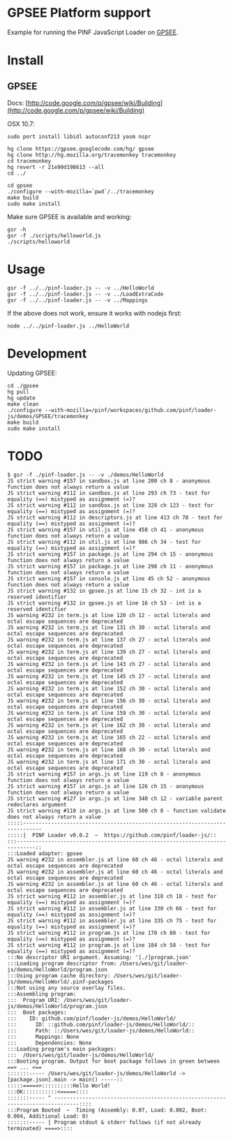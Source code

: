GPSEE Platform support
======================

Example for running the PINF JavaScript Loader on [GPSEE](http://code.google.com/p/gpsee).


Install
=======

GPSEE
-----

Docs: [http://code.google.com/p/gpsee/wiki/Building](http://code.google.com/p/gpsee/wiki/Building)

OSX 10.7:

    sudo port install libidl autoconf213 yasm nspr

    hg clone https://gpsee.googlecode.com/hg/ gpsee
    hg clone http://hg.mozilla.org/tracemonkey tracemonkey
    cd tracemonkey
    hg revert -r 21e90d198613 --all
    cd ../
    
    cd gpsee
    ./configure --with-mozilla=`pwd`/../tracemonkey
    make build
    sudo make install

Make sure GPSEE is available and working:

    gsr -h
    gsr -f ./scripts/helloworld.js
    ./scripts/helloworld

Usage
=====

    gsr -f ../../pinf-loader.js -- -v ../HelloWorld
    gsr -f ../../pinf-loader.js -- -v ../LoadExtraCode
    gsr -f ../../pinf-loader.js -- -v ../Mappings

If the above does not work, ensure it works with nodejs first:

    node ../../pinf-loader.js ../HelloWorld


Development
===========

Updating GPSEE:

    cd ./gpsee
    hg pull
    hg update
    make clean
    ./configure --with-mozilla=/pinf/workspaces/github.com/pinf/loader-js/demos/GPSEE/tracemonkey
    make build
    sudo make install


TODO
====

    $ gsr -f ./pinf-loader.js -- -v ./demos/HelloWorld 
    JS strict warning #157 in sandbox.js at line 200 ch 8 - anonymous function does not always return a value
    JS strict warning #112 in sandbox.js at line 293 ch 73 - test for equality (==) mistyped as assignment (=)?
    JS strict warning #112 in sandbox.js at line 328 ch 123 - test for equality (==) mistyped as assignment (=)?
    JS strict warning #112 in descriptors.js at line 413 ch 78 - test for equality (==) mistyped as assignment (=)?
    JS strict warning #157 in util.js at line 458 ch 41 - anonymous function does not always return a value
    JS strict warning #112 in util.js at line 986 ch 34 - test for equality (==) mistyped as assignment (=)?
    JS strict warning #157 in package.js at line 294 ch 15 - anonymous function does not always return a value
    JS strict warning #157 in package.js at line 298 ch 11 - anonymous function does not always return a value
    JS strict warning #157 in console.js at line 45 ch 52 - anonymous function does not always return a value
    JS strict warning #132 in gpsee.js at line 15 ch 32 - int is a reserved identifier
    JS strict warning #132 in gpsee.js at line 16 ch 53 - int is a reserved identifier
    JS warning #232 in term.js at line 120 ch 12 - octal literals and octal escape sequences are deprecated
    JS warning #232 in term.js at line 131 ch 30 - octal literals and octal escape sequences are deprecated
    JS warning #232 in term.js at line 137 ch 27 - octal literals and octal escape sequences are deprecated
    JS warning #232 in term.js at line 139 ch 27 - octal literals and octal escape sequences are deprecated
    JS warning #232 in term.js at line 143 ch 27 - octal literals and octal escape sequences are deprecated
    JS warning #232 in term.js at line 145 ch 27 - octal literals and octal escape sequences are deprecated
    JS warning #232 in term.js at line 152 ch 30 - octal literals and octal escape sequences are deprecated
    JS warning #232 in term.js at line 156 ch 30 - octal literals and octal escape sequences are deprecated
    JS warning #232 in term.js at line 159 ch 30 - octal literals and octal escape sequences are deprecated
    JS warning #232 in term.js at line 162 ch 30 - octal literals and octal escape sequences are deprecated
    JS warning #232 in term.js at line 165 ch 22 - octal literals and octal escape sequences are deprecated
    JS warning #232 in term.js at line 168 ch 30 - octal literals and octal escape sequences are deprecated
    JS warning #232 in term.js at line 171 ch 30 - octal literals and octal escape sequences are deprecated
    JS strict warning #157 in args.js at line 119 ch 8 - anonymous function does not always return a value
    JS strict warning #157 in args.js at line 126 ch 15 - anonymous function does not always return a value
    JS strict warning #127 in args.js at line 340 ch 12 - variable parent redeclares argument
    JS strict warning #110 in args.js at line 500 ch 8 - function validate does not always return a value
    :::::----------------------------------------------------------------------------
    :::::|  PINF Loader v0.0.2  ~  https://github.com/pinf/loader-js/::
    :::----------------------------------------------------------------------------::
    :::Loaded adapter: gpsee
    JS warning #232 in assembler.js at line 60 ch 46 - octal literals and octal escape sequences are deprecated
    JS warning #232 in assembler.js at line 60 ch 46 - octal literals and octal escape sequences are deprecated
    JS warning #232 in assembler.js at line 60 ch 46 - octal literals and octal escape sequences are deprecated
    JS strict warning #112 in assembler.js at line 318 ch 18 - test for equality (==) mistyped as assignment (=)?
    JS strict warning #112 in assembler.js at line 330 ch 66 - test for equality (==) mistyped as assignment (=)?
    JS strict warning #112 in assembler.js at line 335 ch 75 - test for equality (==) mistyped as assignment (=)?
    JS strict warning #112 in program.js at line 170 ch 80 - test for equality (==) mistyped as assignment (=)?
    JS strict warning #112 in program.js at line 184 ch 58 - test for equality (==) mistyped as assignment (=)?
    :::No descriptor URI argument. Assuming: '[./]program.json'
    :::Loading program descriptor from: /Users/wes/git/loader-js/demos/HelloWorld/program.json
    :::Using program cache directory: /Users/wes/git/loader-js/demos/HelloWorld/.pinf-packages
    :::Not using any source overlay files.
    :::Assembling program:
    :::  Program URI: /Users/wes/git/loader-js/demos/HelloWorld/program.json
    :::  Boot packages:
    :::    ID: github.com/pinf/loader-js/demos/HelloWorld/
    :::      ID: ::github.com/pinf/loader-js/demos/HelloWorld/::
    :::      Path: ::/Users/wes/git/loader-js/demos/HelloWorld::
    :::      Mappings: None
    :::      Dependencies: None
    :::Loading program's main packages:
    :::  /Users/wes/git/loader-js/demos/HelloWorld/
    :::Booting program. Output for boot package follows in green between ==> ... <==
    :::::::----- /Users/wes/git/loader-js/demos/HelloWorld -> [package.json].main -> main() -----::
    :::::=====>::::::::::Hello World!
    :::OK:::::::::::<=====::::
    :::::::----- ^ ------------------------------------------------------------------------------::::
    :::Program Booted  ~  Timing (Assembly: 0.07, Load: 0.002, Boot: 0.004, Additional Load: 0)
    :::::::----- | Program stdout & stderr follows (if not already terminated) ====>::::


